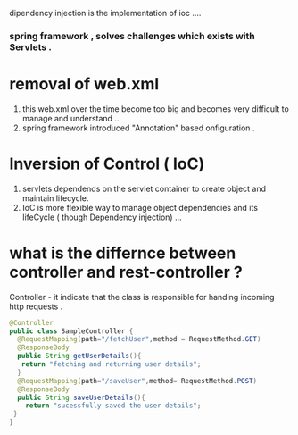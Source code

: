 dipendency injection is the implementation of ioc ....

### spring framework , solves challenges which exists with Servlets . 

# removal of web.xml 
1. this web.xml over the time become too big and becomes very difficult to manage and understand ..
2. spring framework introduced "Annotation" based onfiguration .  

# Inversion of Control ( IoC)
1. servlets dependends on the servlet container to create object and maintain lifecycle.  
2. IoC is more flexible way to manage object dependencies and its lifeCycle ( though Dependency injection) ...


# what is the differnce between controller and rest-controller ? 

Controller  - it indicate that the class is responsible for handing incoming http requests . 
``` java
@Controller
public class SampleController {
  @RequestMapping(path="/fetchUser",method = RequestMethod.GET)
  @ResponseBody
  public String getUserDetails(){
   return "fetching and returning user details";
  }
  @RequestMapping(path="/saveUser",method= RequestMethod.POST)
  @ResponseBody
  public String saveUserDetails(){
    return "sucessfully saved the user details";
 }
}
```

